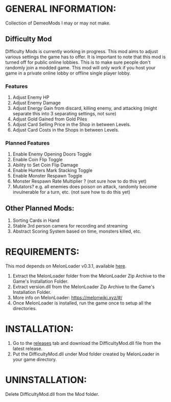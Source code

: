 # GENERAL INFORMATION:
Collection of DemeoMods I may or may not make.

## Difficulty Mod
Difficulty Mods is currently working in progress. This mod aims to adjust various settings the game has to offer. It is important to note that this mod is turned off for public online lobbies. This is to make sure people don't randomly join a modded game. This mod will only work if you host your game in a private online lobby or offline single player lobby.

### Features
1. Adjust Enemy HP
1. Adjust Enemy Damage
1. Adjust Energy Gain from discard, killing enemy, and attacking (might separate this into 3 separating settings, not sure)
1. Adjust Gold Gained from Gold Piles
1. Adjust Card Selling Price in the Shop in between Levels.
1. Adjust Card Costs in the Shops in between Levels.

### Planned Features
1. Enable Enemy Opening Doors Toggle
1. Enable Coin Flip Toggle
1. Ability to Set Coin Flip Damage
1. Enable Hunters Mark Stacking Toggle
1. Enable Monster Respawn Toggle
1. Monster Respawn Rate Multiplier ? (not sure how to do this yet)
1. Mutators? e.g. all enemies does poison on attack, randomly become invulnerable for a turn, etc. (not sure how to do this yet)

## Other Planned Mods:
1. Sorting Cards in Hand
1. Stable 3rd person camera for recording and streaming
1. Abstract Scoring System based on time, monsters killed, etc.

# REQUIREMENTS:
This mod depends on MelonLoader v0.3.1, available [here](https://github.com/LavaGang/MelonLoader/actions/runs/851850441).

1. Extract the MelonLoader folder from the MelonLoader Zip Archive to the Game's Installation Folder.
1. Extract version.dll from the MelonLoader Zip Archive to the Game's Installation Folder.
1. More info on MelonLoader: https://melonwiki.xyz/#/
1. Once MelonLoader is installed, run the game once to setup all the directories.

# INSTALLATION:
1. Go to the [releases](https://github.com/Pokachi/DemeoMods/releases) tab and download the DifficultyMod.dll file from the latest release.
1. Put the DifficultyMod.dll under Mod folder created by MelonLoader in your game directory.


# UNINSTALLATION:
Delete DifficultyMod.dll from the Mod folder.
